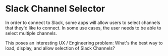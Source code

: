 # Slack Channel Selector

In order to connect to Slack, some apps will allow users to select channels that they'd like to connect. In some use cases, the user needs to be able to select multiple channels. 

This poses an interesting UX / Engineering problem: What's the best way to load, display, and allow selection of Slack Channels?


